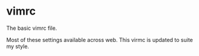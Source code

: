 # vimrc
The basic vimrc file. 

Most of these settings available across web.
This virmc is updated to suite my style.
